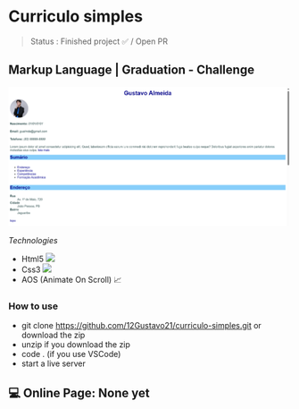 # Curriculo simples

> Status : Finished project ✅ / Open PR

## Markup Language | Graduation - Challenge

<img width ='800px' src ='./assets/img/home-print.png' />

_Technologies_

+ Html5 <img width="15px" src="https://cdn-icons-png.flaticon.com/512/4943/4943029.png" />
+ Css3 <img width="15px" src="https://cdn-icons-png.flaticon.com/512/732/732190.png" />
+ AOS (Animate On Scroll) 📈

### How to use

- git clone https://github.com/12Gustavo21/curriculo-simples.git or download the zip
- unzip if you download the zip
- code . (if you use VSCode)
- start a live server

## 💻 Online Page: None yet